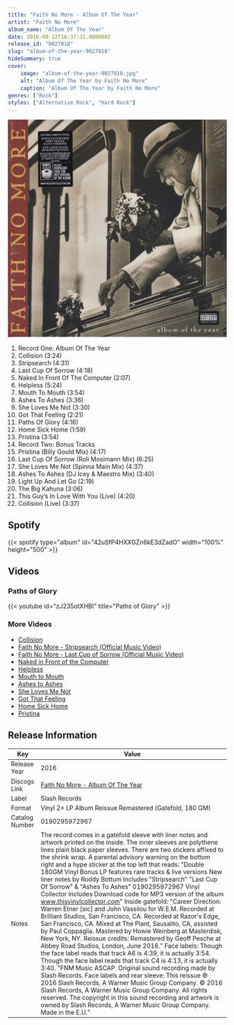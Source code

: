 ```yaml
---
title: "Faith No More - Album Of The Year"
artist: "Faith No More"
album_name: "Album Of The Year"
date: 2016-09-12T16:37:31.000000Z
release_id: "9027018"
slug: "album-of-the-year-9027018"
hideSummary: true
cover:
    image: "album-of-the-year-9027018.jpg"
    alt: "Album Of The Year by Faith No More"
    caption: "Album Of The Year by Faith No More"
genres: ["Rock"]
styles: ["Alternative Rock", "Hard Rock"]
---
```


![Album Of The Year by Faith No More](album-of-the-year-9027018.jpg)

<!-- section break -->

1. Record One: Album Of The Year
2. Collision (3:24)
3. Stripsearch (4:31)
4. Last Cup Of Sorrow (4:18)
5. Naked In Front Of The Computer (2:07)
6. Helpless (5:24)
7. Mouth To Mouth (3:54)
8. Ashes To Ashes (3:36)
9. She Loves Me Not (3:30)
10. Got That Feeling (2:21)
11. Paths Of Glory (4:16)
12. Home Sick Home (1:59)
13. Pristina (3:54)
14. Record Two: Bonus Tracks
15. Pristina (Billy Gould Mix) (4:17)
16. Last Cup Of Sorrow (Roli Mosimann Mix) (6:25)
17. She Loves Me Not (Spinna Main Mix) (4:37)
18. Ashes To Ashes (DJ Icey & Maestro Mix) (3:40)
19. Light Up And Let Go (2:19)
20. The Big Kahuna (3:06)
21. This Guy’s In Love With You (Live) (4:20)
22. Collision (Live) (3:37)

<!-- section break -->


## Spotify
{{< spotify type="album" id="42uSfP4HXXGZn6kE3dZadO" width="100%" height="500" >}}



## Videos
### Paths of Glory
{{< youtube id="zJ235otXHBI" title="Paths of Glory" >}}<br>

### More Videos

- [Collision](https://www.youtube.com/watch?v=otNNGROI0Cs)
- [Faith No More - Stripsearch (Official Music Video)](https://www.youtube.com/watch?v=-_U6165DVeM)
- [Faith No More - Last Cup of Sorrow (Official Music Video)](https://www.youtube.com/watch?v=gjEbHBafvm0)
- [Naked in Front of the Computer](https://www.youtube.com/watch?v=R2c0AQb6OP8)
- [Helpless](https://www.youtube.com/watch?v=BrB0BxFk3k4)
- [Mouth to Mouth](https://www.youtube.com/watch?v=xFVdPKrvAwA)
- [Ashes to Ashes](https://www.youtube.com/watch?v=1UYLKtV4GIo)
- [She Loves Me Not](https://www.youtube.com/watch?v=aQtsznQtvJ0)
- [Got That Feeling](https://www.youtube.com/watch?v=6w3eoBs6ETg)
- [Home Sick Home](https://www.youtube.com/watch?v=6gRC-oZZEhg)
- [Pristina](https://www.youtube.com/watch?v=of0cPCjfCAM)


## Release Information
|  Key           | Value                                                |
| ---------------| ---------------------------------------------------- |
| Release Year   | 2016                                   |
| Discogs Link   | [Faith No More - Album Of The Year](https://www.discogs.com/release/9027018-Faith-No-More-Album-Of-The-Year) |
| Label          | Slash Records |
| Format         | Vinyl 2× LP Album Reissue Remastered (Gatefold, 180 GM) |
| Catalog Number | 0190295972967 |
| Notes | The record comes in a gatefold sleeve with liner notes and artwork printed on the inside. The inner sleeves are polythene lines plain black paper sleeves.  There are two stickers affixed to the shrink wrap. A parental advisory warning on the bottom right and a hype sticker at the top left that reads: "Double 180GM Vinyl Bonus LP features rare tracks & live versions New liner notes by Roddy Bottum Includes "Stripsearch" "Last Cup Of Sorrow" & "Ashes To Ashes" 0190295972967  Vinyl Collector Includes Download code for MP3 version of the album www.thisvinylcollector.com"  Inside gatefold: "Career Direction: Warren Etner [sic] and John Vassilou for W.E.M.  Recorded at Brilliant Studios, San Francisco, CA. Recorded at Razor's Edge, San Francisco, CA. Mixed at The Plant, Sausalito, CA, assisted by Paul Coppaglia. Mastered by Howie Weinberg at Masterdisk, New York, NY.   Reissue credits: Remastered by Geoff Pesche at Abbey Road Studios, London, June 2016."  Face labels: Though the face label reads that track A6 is 4:39, it is actually 3:54. Though the face label reads that track C4 is 4:13, it is actually 3:40.  "FNM Music ASCAP. Original sound recording made by Slash Records.  Face labels and rear sleeve: This reissue ℗ 2016 Slash Records, A Warner Music Group Company. © 2016 Slash Records, A Warner Music Group Company. All rights reserved. The copyright in this sound recording and artwork is owned by Slash Records, A Warner Music Group Company. Made in the E.U." |